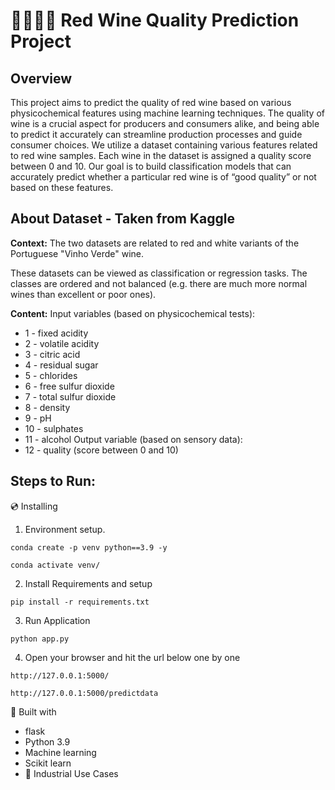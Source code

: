 # 🍷🍇🤓🍾 Red Wine Quality Prediction Project

## Overview
This project aims to predict the quality of red wine based on various physicochemical features using machine learning techniques. The quality of wine is a crucial aspect for producers and consumers alike, and being able to predict it accurately can streamline production processes and guide consumer choices.
We utilize a dataset containing various features related to red wine samples. Each wine in the dataset is assigned a quality score between 0 and 10. Our goal is to build classification models that can accurately predict whether a particular red wine is of “good quality” or not based on these features.


## About Dataset - Taken from Kaggle
**Context:**
The two datasets are related to red and white variants of the Portuguese "Vinho Verde" wine.

These datasets can be viewed as classification or regression tasks. The classes are ordered and not balanced (e.g. there are much more normal wines than excellent or poor ones).


**Content:**
Input variables (based on physicochemical tests):
- 1 - fixed acidity
- 2 - volatile acidity
- 3 - citric acid
- 4 - residual sugar
- 5 - chlorides
- 6 - free sulfur dioxide
- 7 - total sulfur dioxide
- 8 - density
- 9 - pH
- 10 - sulphates
- 11 - alcohol
Output variable (based on sensory data):
- 12 - quality (score between 0 and 10)


## Steps to Run:
💿 Installing
1. Environment setup.
```
conda create -p venv python==3.9 -y
```
```
conda activate venv/
````
2. Install Requirements and setup
```
pip install -r requirements.txt
```
3. Run Application
```
python app.py
```
4. Open your browser and hit the url below one by one
```
http://127.0.0.1:5000/
```
```
http://127.0.0.1:5000/predictdata
```



🔧 Built with
- flask
- Python 3.9
- Machine learning
- Scikit learn
- 🏦 Industrial Use Cases

